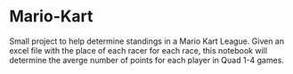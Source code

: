 # Mario-Kart
Small project to help determine standings in a Mario Kart League. Given an excel file with the place of each racer for each race, this notebook will determine the averge number of points for each player in Quad 1-4 games.
